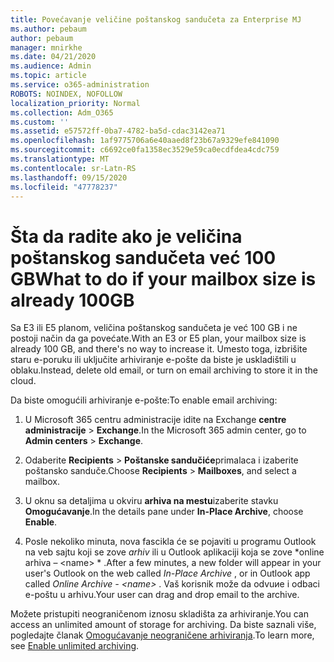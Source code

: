 ```yaml
---
title: Povećavanje veličine poštanskog sandučeta za Enterprise MJ
ms.author: pebaum
author: pebaum
manager: mnirkhe
ms.date: 04/21/2020
ms.audience: Admin
ms.topic: article
ms.service: o365-administration
ROBOTS: NOINDEX, NOFOLLOW
localization_priority: Normal
ms.collection: Adm_O365
ms.custom: ''
ms.assetid: e57572ff-0ba7-4782-ba5d-cdac3142ea71
ms.openlocfilehash: 1af9775706a6e40aaed8f23b67a9329efe841090
ms.sourcegitcommit: c6692ce0fa1358ec3529e59ca0ecdfdea4cdc759
ms.translationtype: MT
ms.contentlocale: sr-Latn-RS
ms.lasthandoff: 09/15/2020
ms.locfileid: "47778237"
---
```

# <a name="what-to-do-if-your-mailbox-size-is-already-100gb"></a><span data-ttu-id="f17dc-102">Šta da radite ako je veličina poštanskog sandučeta već 100 GB</span><span class="sxs-lookup"><span data-stu-id="f17dc-102">What to do if your mailbox size is already 100GB</span></span>

<span data-ttu-id="f17dc-103">Sa E3 ili E5 planom, veličina poštanskog sandučeta je već 100 GB i ne postoji način da ga povećate.</span><span class="sxs-lookup"><span data-stu-id="f17dc-103">With an E3 or E5 plan, your mailbox size is already 100 GB, and there's no way to increase it.</span></span> <span data-ttu-id="f17dc-104">Umesto toga, izbrišite staru e-poruku ili uključite arhiviranje e-pošte da biste je uskladištili u oblaku.</span><span class="sxs-lookup"><span data-stu-id="f17dc-104">Instead, delete old email, or turn on email archiving to store it in the cloud.</span></span> 
  
<span data-ttu-id="f17dc-105">Da biste omogućili arhiviranje e-pošte:</span><span class="sxs-lookup"><span data-stu-id="f17dc-105">To enable email archiving:</span></span>
  
1. <span data-ttu-id="f17dc-106">U Microsoft 365 centru administracije idite na Exchange **centre administracije** \> **Exchange**.</span><span class="sxs-lookup"><span data-stu-id="f17dc-106">In the Microsoft 365 admin center, go to **Admin centers** \> **Exchange**.</span></span> 
    
2. <span data-ttu-id="f17dc-107">Odaberite **Recipients** \> **Poštanske sandučiće**primalaca i izaberite poštansko sanduče.</span><span class="sxs-lookup"><span data-stu-id="f17dc-107">Choose **Recipients** \> **Mailboxes**, and select a mailbox.</span></span> 
    
3. <span data-ttu-id="f17dc-108">U oknu sa detaljima u okviru **arhiva na mestu**izaberite stavku **Omogućavanje**.</span><span class="sxs-lookup"><span data-stu-id="f17dc-108">In the details pane under **In-Place Archive**, choose **Enable**.</span></span> 
    
4. <span data-ttu-id="f17dc-109">Posle nekoliko minuta, nova fascikla će se pojaviti u programu Outlook na veb sajtu koji se zove *arhiv* ili u Outlook aplikaciji koja se zove \*online arhiva – \<name\> \* .</span><span class="sxs-lookup"><span data-stu-id="f17dc-109">After a few minutes, a new folder will appear in your user's Outlook on the web called  *In-Place Archive*  , or in Outlook app called  *Online Archive - \<name\>*  .</span></span> <span data-ttu-id="f17dc-110">Vaš korisnik može da odvuиe i odbaci e-poštu u arhivu.</span><span class="sxs-lookup"><span data-stu-id="f17dc-110">Your user can drag and drop email to the archive.</span></span> 
    
<span data-ttu-id="f17dc-111">Možete pristupiti neograničenom iznosu skladišta za arhiviranje.</span><span class="sxs-lookup"><span data-stu-id="f17dc-111">You can access an unlimited amount of storage for archiving.</span></span> <span data-ttu-id="f17dc-112">Da biste saznali više, pogledajte članak [Omogućavanje neograničene arhiviranja](https://docs.microsoft.com/microsoft-365/compliance/enable-unlimited-archiving).</span><span class="sxs-lookup"><span data-stu-id="f17dc-112">To learn more, see [Enable unlimited archiving](https://docs.microsoft.com/microsoft-365/compliance/enable-unlimited-archiving).</span></span>
  

